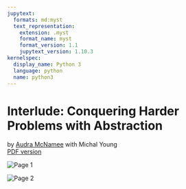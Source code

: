 ```yaml
---
jupytext:
  formats: md:myst
  text_representation:
    extension: .myst
    format_name: myst
    format_version: 1.1
    jupytext_version: 1.10.3
kernelspec:
  display_name: Python 3
  language: python
  name: python3
---
```


# Interlude: Conquering Harder Problems with Abstraction

by [Audra McNamee](https://audmcname.com/) with Michal Young   
[PDF version](img/CS_abstraction_climbing.pdf)

![Page 1](img/CS_abstraction_climbing_Output_001.jpg)  

![Page 2](img/CS_abstraction_climbing_Output_002.jpg)